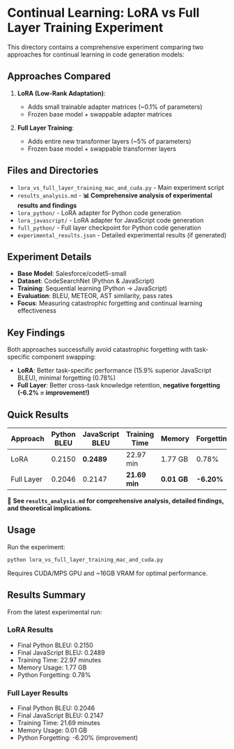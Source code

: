 # Continual Learning: LoRA vs Full Layer Training Experiment

This directory contains a comprehensive experiment comparing two approaches for continual learning in code generation models:

## Approaches Compared

1. **LoRA (Low-Rank Adaptation)**: 
   - Adds small trainable adapter matrices (~0.1% of parameters)
   - Frozen base model + swappable adapter matrices

2. **Full Layer Training**: 
   - Adds entire new transformer layers (~5% of parameters)  
   - Frozen base model + swappable transformer layers

## Files and Directories

- `lora_vs_full_layer_training_mac_and_cuda.py` - Main experiment script
- `results_analysis.md` - **📊 Comprehensive analysis of experimental results and findings**
- `lora_python/` - LoRA adapter for Python code generation
- `lora_javascript/` - LoRA adapter for JavaScript code generation  
- `full_python/` - Full layer checkpoint for Python code generation
- `experimental_results.json` - Detailed experimental results (if generated)

## Experiment Details

- **Base Model**: Salesforce/codet5-small
- **Dataset**: CodeSearchNet (Python & JavaScript)
- **Training**: Sequential learning (Python → JavaScript)
- **Evaluation**: BLEU, METEOR, AST similarity, pass rates
- **Focus**: Measuring catastrophic forgetting and continual learning effectiveness

## Key Findings

Both approaches successfully avoid catastrophic forgetting with task-specific component swapping:
- **LoRA**: Better task-specific performance (15.9% superior JavaScript BLEU), minimal forgetting (0.78%)
- **Full Layer**: Better cross-task knowledge retention, **negative forgetting (-6.2% = improvement!)**

## Quick Results

| Approach | Python BLEU | JavaScript BLEU | Training Time | Memory | Forgetting |
|----------|-------------|-----------------|---------------|--------|------------|
| LoRA | 0.2150 | **0.2489** | 22.97 min | 1.77 GB | 0.78% |
| Full Layer | 0.2046 | 0.2147 | **21.69 min** | **0.01 GB** | **-6.20%** |

📖 **See `results_analysis.md` for comprehensive analysis, detailed findings, and theoretical implications.**

## Usage

Run the experiment:
```bash
python lora_vs_full_layer_training_mac_and_cuda.py
```

Requires CUDA/MPS GPU and ~16GB VRAM for optimal performance.

## Results Summary

From the latest experimental run:

### LoRA Results
- Final Python BLEU: 0.2150
- Final JavaScript BLEU: 0.2489  
- Training Time: 22.97 minutes
- Memory Usage: 1.77 GB
- Python Forgetting: 0.78%

### Full Layer Results
- Final Python BLEU: 0.2046
- Final JavaScript BLEU: 0.2147
- Training Time: 21.69 minutes  
- Memory Usage: 0.01 GB
- Python Forgetting: -6.20% (improvement) 